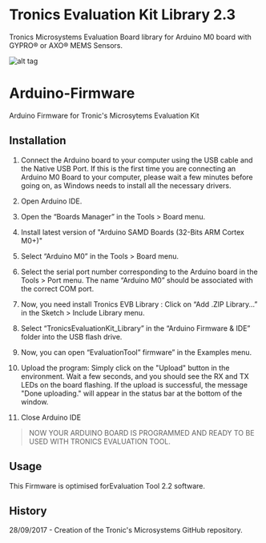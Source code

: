 # Tronics Evaluation Kit Library 2.3
Tronics Microsystems Evaluation Board library for Arduino M0 board with GYPRO® or AXO® MEMS Sensors.

![alt tag](https://preview.ibb.co/bYgYRd/Maquette_fond_blanc.png)

# Arduino-Firmware
Arduino Firmware for Tronic's Microsytems Evaluation Kit

## Installation

1.	Connect the Arduino board to your computer using the USB cable and the Native USB Port. If this is the first time you are connecting an Arduino M0 Board to your computer, please wait a few minutes before going on, as Windows needs to install all the necessary drivers.

2.	Open Arduino IDE.
3.	Open the “Boards Manager” in the Tools > Board menu. 

4.	Install latest version of "Arduino SAMD Boards (32-Bits ARM Cortex M0+)" 

5.	Select “Arduino M0” in the Tools > Board menu. 
 
6.	Select the serial port number corresponding to the Arduino board in the Tools > Port menu. The name “Arduino M0” should be associated with the correct COM port. 

7.	Now, you need install Tronics EVB Library : Click on “Add .ZIP Library…” in the Sketch > Include Library menu.
 

8.	Select “TronicsEvaluationKit_Library” in the “Arduino Firmware & IDE” folder into the USB flash drive.
9.	Now, you can open “EvaluationTool” firmware” in the Examples menu. 

10.	Upload the program: Simply click on the "Upload" button in the environment. Wait a few seconds, and you should see the RX and TX LEDs on the board flashing. If the upload is successful, the message "Done uploading." will appear in the status bar at the bottom of the window. 

11.	Close Arduino IDE

> NOW YOUR ARDUINO BOARD IS PROGRAMMED AND READY TO BE USED WITH TRONICS EVALUATION TOOL.

## Usage
This Firmware is optimised forEvaluation Tool 2.2 software.

## History
28/09/2017 - Creation of the Tronic's Microsystems GitHub repository.
